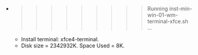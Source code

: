 * >>>>>>>>> Running inst-min-win-01-wm-terminal-xfce.sh ...
  * Install terminal: xfce4-terminal.
  * Disk size = 2342932K. Space Used = 8K.
